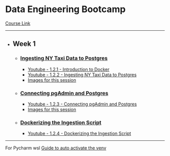# **Data Engineering Bootcamp**

[Course Link](https://github.com/DataTalksClub/data-engineering-zoomcamp)

---

<!-- Data Engineering Bootcamp -->
* ## Week 1
  * ### [Ingesting NY Taxi Data to Postgres](1.2.1_to_1.2.2_Introduction_to_docker_and_postgres.md)
    * [Youtube - 1.2.1 - Introduction to Docker](https://www.youtube.com/watch?v=EYNwNlOrpr0)
    * [Youtube - 1.2.2 - Ingesting NY Taxi Data to Postgres](https://www.youtube.com/watch?v=2JM-ziJt0WI)
    * [Images for this session](files/week1/1.2.1_to_1.2.2_Introduction_to_docker_and_postgres_files)
    
  * ### [Connecting pgAdmin and Postgres](1.2.3_Connecting_pgAdmin_and_Postgres.md)
    * [Youtube - 1.2.3 - Connecting pgAdmin and Postgres](https://www.youtube.com/watch?v=hCAIVe9N0ow) 
    * [Images for this session](files/week1/1.2.3_Connecting_pgAdmin_and_Postgres_files)
    
  * ### [Dockerizing the Ingestion Script](1.2.4_Dockerizing_the_Ingestion_Script.md)
    * [Youtube - 1.2.4 - Dockerizing the Ingestion Script](https://www.youtube.com/watch?v=B1WwATwf-vY)
<!-- Data Engineering Bootcamp -->

---

For Pycharm wsl [Guide to auto activate the venv](README_wsl.md)